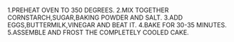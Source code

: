 1.PREHEAT OVEN TO 350 DEGREES.
2.MIX TOGETHER CORNSTARCH,SUGAR,BAKING POWDER AND SALT.
3.ADD EGGS,BUTTERMILK,VINEGAR AND BEAT IT.
4.BAKE FOR 30-35 MINUTES.
5.ASSEMBLE AND FROST THE COMPLETELY COOLED CAKE.
